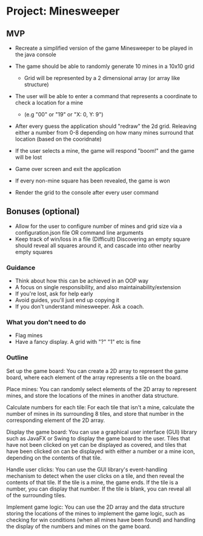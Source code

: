 # Project: Minesweeper

## MVP

- Recreate a simplified version of the game Minesweeper to be played in the java console
- The game should be able to randomly generate 10 mines in a 10x10 grid

  - Grid will be represented by a 2 dimensional array (or array like structure)

- The user will be able to enter a command that represents a coordinate to check a location for a mine

  - (e.g "00" or "19" or "X: 0, Y: 9")

- After every guess the application should "redraw" the 2d grid. Releaving either a number from 0-8 depending on how many mines surround that location (based on the cooridnate)
- If the user selects a mine, the game will respond "boom!" and the game will be lost
- Game over screen and exit the application

- If every non-mine square has been revealed, the game is won
- Render the grid to the console after every user command

## Bonuses (optional)

- Allow for the user to configure number of mines and grid size via a configuration.json file OR command line arguments
- Keep track of win/loss in a file
  (Difficult) Discovering an empty square should reveal all squares around it, and cascade into other nearby empty squares

### Guidance

- Think about how this can be achieved in an OOP way
- A focus on single responsibility, and also maintainability/extension
- If you're lost, ask for help early
- Avoid guides, you'll just end up copying it
- If you don't understand minesweeper. Ask a coach.

### What you don't need to do

- Flag mines
- Have a fancy display. A grid with "?" "1" etc is fine

### Outline

Set up the game board: You can create a 2D array to represent the game board, where each element of the array represents a tile on the board.

Place mines: You can randomly select elements of the 2D array to represent mines, and store the locations of the mines in another data structure.

Calculate numbers for each tile: For each tile that isn't a mine, calculate the number of mines in its surrounding 8 tiles, and store that number in the corresponding element of the 2D array.

Display the game board: You can use a graphical user interface (GUI) library such as JavaFX or Swing to display the game board to the user. Tiles that have not been clicked on yet can be displayed as covered, and tiles that have been clicked on can be displayed with either a number or a mine icon, depending on the contents of that tile.

Handle user clicks: You can use the GUI library's event-handling mechanism to detect when the user clicks on a tile, and then reveal the contents of that tile. If the tile is a mine, the game ends. If the tile is a number, you can display that number. If the tile is blank, you can reveal all of the surrounding tiles.

Implement game logic: You can use the 2D array and the data structure storing the locations of the mines to implement the game logic, such as checking for win conditions (when all mines have been found) and handling the display of the numbers and mines on the game board.
